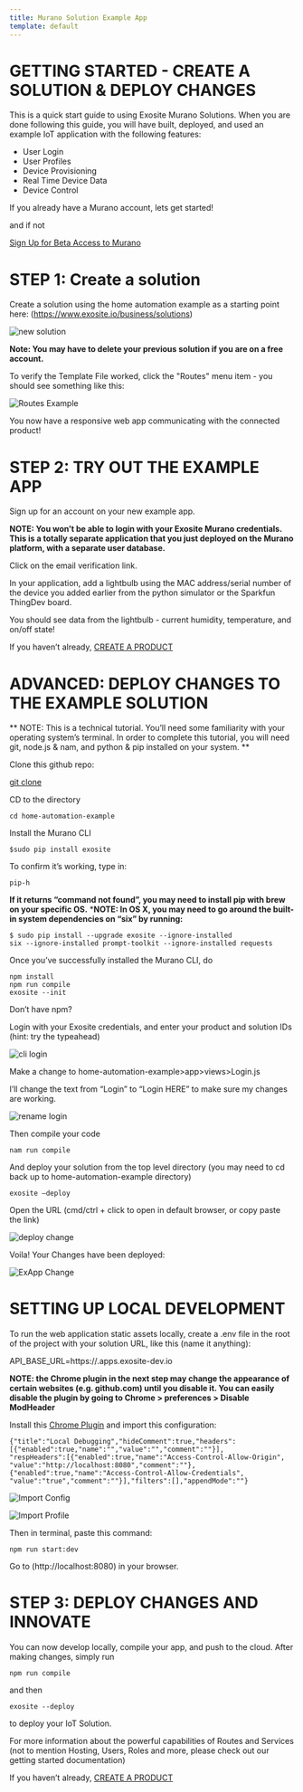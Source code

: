 ```yaml
---
title: Murano Solution Example App
template: default
---
```


# GETTING STARTED - CREATE A SOLUTION & DEPLOY CHANGES
This is a quick start guide to using Exosite Murano Solutions.  When you are done following this guide, you will have built, deployed, and used an example IoT application with the following features:

* User Login
* User Profiles
* Device Provisioning
* Real Time Device Data
* Device Control

If you already have a Murano account, lets get started! 

and if not

<a class="btn orange" href="https://exosite.com/business/signup">Sign Up for Beta Access to Murano</a>


# STEP 1: Create a solution

Create a solution using the home automation example as a starting point here: (https://www.exosite.io/business/solutions)

![new solution](assets/new_solution.png)

**Note: You may have to delete your previous solution if you are on a free account.**

To verify the Template File worked, click the "Routes" menu item - you should see something like this: 

![Routes Example](assets/routes_example.png)

You now have a responsive web app communicating with the connected product! 

# STEP 2: TRY OUT THE EXAMPLE APP

Sign up for an account on your new example app. 

**NOTE: You won’t be able to login with your Exosite Murano credentials. This is a totally separate application that you just deployed on the Murano platform, with a separate user database.**

Click on the email verification link. 

In your application, add a lightbulb using the MAC address/serial number of the device you added earlier from the python simulator or the Sparkfun ThingDev board. 

You should see data from the lightbulb - current humidity, temperature, and on/off state! 


If you haven’t already, [CREATE A PRODUCT](http://beta-docs.exosite.com/murano/get-started/)


# ADVANCED: DEPLOY CHANGES TO THE EXAMPLE SOLUTION 

** NOTE: This is a technical tutorial. You’ll need some familiarity with your operating system’s terminal. In order to complete this tutorial, you will need git, node.js & nam, and python & pip installed on your system. ** 

Clone this github repo: 

[git clone](https://github.com/exosite/home-automation-example)

CD to the directory

```
cd home-automation-example
```

Install the Murano CLI

```
$sudo pip install exosite
```

To confirm it’s working, type in: 

```
pip-h
```

**If it returns “command not found”, you may need to install pip with brew on your specific OS.**
***NOTE: In OS X, you may need to go around the built-in system dependencies on “six” by running:**

```
$ sudo pip install --upgrade exosite --ignore-installed 
six --ignore-installed prompt-toolkit --ignore-installed requests
```

Once you’ve successfully installed the Murano CLI, do 

```
npm install
npm run compile
exosite --init
```

Don’t have npm?

Login with your Exosite credentials, and enter your product and solution IDs (hint: try the typeahead)

![cli login](assets/cli_login.png)

Make a change to home-automation-example>app>views>Login.js

I’ll change the text from “Login” to “Login HERE” to make sure my changes are working. 

![rename login](assets/rename_login.png)

Then compile your code

```
nam run compile
```

And deploy your solution from the top level directory (you may need to cd back up to home-automation-example directory)

```
exosite —deploy
```

Open the URL (cmd/ctrl + click to open in default browser, or copy paste the link)

![deploy change](assets/deploy_change.png)


Voila! Your Changes have been deployed: 

![ExApp Change](assets/exapp_change.png)


# SETTING UP LOCAL DEVELOPMENT

To run the web application static assets locally, create a .env file in the root of the project with your solution URL, like this (name it anything):

API_BASE_URL=https://<solution-name>.apps.exosite-dev.io

**NOTE: the Chrome plugin in the next step may change the appearance of certain websites (e.g. github.com) until you disable it. You can easily disable the plugin by going to Chrome > preferences > Disable ModHeader**

Install this [Chrome Plugin](https://chrome.google.com/webstore/detail/modheader/idgpnmonknjnojddfkpgkljpfnnfcklj/related?hl=en) and import this configuration: 

```
{"title":"Local Debugging","hideComment":true,"headers":
[{"enabled":true,"name":"","value":"","comment":""}],
"respHeaders":[{"enabled":true,"name":"Access-Control-Allow-Origin",
"value":"http://localhost:8080","comment":""},
{"enabled":true,"name":"Access-Control-Allow-Credentials",
"value":"true","comment":""}],"filters":[],"appendMode":""}
```
![Import Config](assets/import_config.png)

![Import Profile](assets/import_profile.png)


Then in terminal, paste this command:
```
npm run start:dev
```

Go to (http://localhost:8080) in your browser.

# STEP 3: DEPLOY CHANGES AND INNOVATE

You can now develop locally, compile your app, and push to the cloud.
After making changes, simply run 
```
npm run compile 
```

and then 
```
exosite --deploy 
```

to deploy your IoT Solution.

For more information about the powerful capabilities of Routes and Services (not to mention Hosting, Users, Roles and more, please check out our getting started documentation)

If you haven’t already, [CREATE A PRODUCT](http://beta-docs.exosite.com/murano/get-started/)
